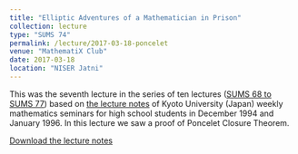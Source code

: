 ```yaml
---
title: "Elliptic Adventures of a Mathematician in Prison"
collection: lecture
type: "SUMS 74"
permalink: /lecture/2017-03-18-poncelet
venue: "MathematiX Club"
date: 2017-03-18
location: "NISER Jatni"
---
```


This was the seventh lecture in the series of ten lectures ([SUMS 68 to SUMS 77](https://gkorpal.github.io/mathematix/)) based on [the lecture notes](https://bookstore.ams.org/mawrld-20) of Kyoto University (Japan) weekly mathematics seminars for high school students in December 1994 and January 1996. In this lecture we saw a proof of Poncelet Closure Theorem.

[Download the lecture notes](http://gkorpal.github.io/files/poncelet.pdf)
